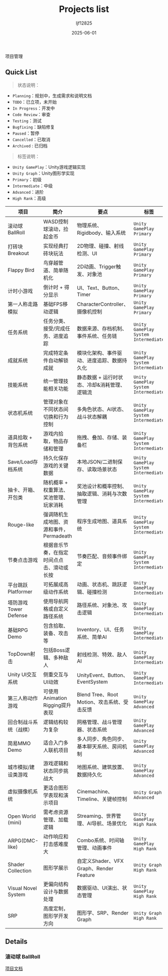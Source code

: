 ﻿---
title: "Projects list"
date: 2025-06-01
categories: [list]
tags: [Unity, Project]
author: "ljf12825"
summary: Record project
---
项目管理

## Quick List

> 状态说明：
- `Planning`：规划中，生成需求和说明文档
- `TODO`：已立项，未开始
- `In Progress`：开发中
- `Code Review`：审查
- `Testing`：测试
- `Bugfixing`：缺陷修复
- `Paused`：暂停
- `Cancelled`：已取消
- `Archived` : 已归档

> 标签说明：
- `Unity GamePlay`：Unity游戏逻辑实现
- `Unity Graph`：Unity图形学实现
- `Primary`：初级
- `Intermediate`：中级
- `Advanced`：进阶
- `High Rank`：高级

| 项目 | 简介 | 要点 | 标签 | 状态 |
| ---- | ---- | ---- | ---- | ---- |
| 滚动球 BallRoll  | WASD控制球滚动，捡起金币 | 物理系统、Rigidbody、输入系统 | `Unity GamePlay` `Primary` | `In Progress` |
| 打砖块 Breakout  | 实现经典打砖块玩法       | 2D物理、碰撞、射线检测、UI    | `Unity GamePlay` `Primary` | `Planning` |
| Flappy Bird     | 鸟穿越管道、简单随机化 | 2D动画、Trigger触发、对象池     | `Unity GamePlay` `Primary` | `Planning` |
| 计时小游戏       | 倒计时 + 得分显示     | UI、Text、Button、Timer        | `Unity GamePlay` `Primary` | `Planning` |
| 第一人称走路模拟  | 基础FPS移动逻辑      | CharacterController、摄像机控制 | `Unity GamePlay` `Primary` | `Planning` |
| 任务系统           | 任务分类、接受/完成任务、进度追踪 | 数据来源、存档机制、事件系统、任务链 | `Unity GamePlay` `System` `Intermediate` | `Planning` |
| 成就系统           | 完成特定条件自动解锁成就 | 模块化架构、事件驱动、进度追踪、数据持久化 | `Unity GamePlay` `System` `Intermediate` | `Planning` |
| 技能系统           | 统一管理技能相关功能 | 静态数据 + 运行时状态、冷却&消耗管理、逻辑流 | `Unity GamePlay` `System` `Intermediate` | `Planning` |
| 状态机系统         | 管理对象在不同状态间切换和行为控制 | 多角色状态、AI状态、战斗状态解耦 | `Unity GamePlay` `System` `Intermediate` | `Planning` |
| 道具拾取 + 背包系统 | 游戏内拾取，物品存储和管理 | 拖拽、叠加、存储、装备栏 | `Unity GamePlay` `System` `Intermediate` | `Planning` |
| Save/Load存档系统  | 持久化保存游戏的关键数据 | 本地JSON/二进制保存、读取场景状态 | `Unity GamePlay` `System` `Intermediate` | `Planning` |
| 抽卡、开箱、开包类  | 随机概率 + 权重算法、奖池管理、玩家消耗 | 奖池设计和概率控制、抽取逻辑、消耗与次数管理 | `Unity GamePlay` `System` `Intermediate` | `Planning` |
| Rouge-like        | 强调随机生成地图、资源和事件，Permadeath | 程序生成地图、道具系统 | `Unity GamePlay` `System` `Intermediate`      | `Planning` |
| 节奏点击游戏       | 根据音乐节奏，在指定时间点点击、滑动或长按 | 节奏匹配、音频事件绑定 | `Unity GamePlay` `System` `Intermediate`      | `Planning` |
| 平台跳跃 Platformer | 可拓展成高级动作系统 | 动画、状态机、跳跃逻辑、碰撞检测 | `Unity GamePlay` `Intermediate` | `Planning` |
| 塔防游戏 Tower Defense | 使用导航网格或自定义路径系统 | 路径系统、对象池、攻击逻辑 | `Unity GamePlay` `Intermediate` | `Planning` |
| 基础RPG Demo     | 包含拾取、装备、攻击等 | Inventory、UI、任务系统、简单AI   | `Unity GamePlay` `Intermediate` | `Planning` |
| TopDown射击      | 包括Boss逻辑、多种敌人 | 射线检测、特效、敌人AI | `Unity GamePlay` `Intermediate` | `Planning` |
| Unity UI交互系统 | 侧重交互与UI动效       | UnityEvent、Button、EventSystem | `Unity GamePlay` `Intermediate` | `Planning` |
| 第三人称动作游戏  | 可使用Animation Rigging提升表现 | Blend Tree、Root Motion、攻击系统、受击反馈 | `Unity GamePlay` `Advanced` | `Planning` |
| 回合制战斗系统（战棋） | 逻辑结构较为复杂 | 网格管理、战斗管理器、状态系统 | `Unity GamePlay` `Advanced` | `Planning` |
| 简易MMO Demo     | 适合入门多人联机项目  | 多人同步、角色同步、基本聊天系统、房间机制 | `Unity GamePlay` `Advanced` | `Planning` |
| 城市模拟/建设类游戏 | 游戏逻辑和状态同步挑战大 | 地图系统、建筑放置、数据持久化 | `Unity GamePlay` `Advanced` | `Planning` |
| 虚拟摄像机系统    | 更适合图形学表现和演示项目 | Cinemachine、Timeline、关键帧控制 | `Unity Graph` `Advanced` | `Planning` |
| Open World (mini) | 需考虑资源管理、加载逻辑 | Streaming、世界管理、AI导航、场景优化 | `Unity GamePlay` `High Rank` | `Planning` |
| ARPG(DMC-like)    | 动作响应和打击感难度大   | Combo系统、时间轴管理、动画事件       | `Unity GamePlay` `High Rank` | `Planning` |
| Shader Collection | 图形学展示              | 自定义Shader、VFX Graph、Render Feature | `Unity Graph` `High Rank` | `Planning` |
| Visual Novel System | 更偏向结构设计与数据处理 | 数据驱动、UI演出、状态管理  | `Unity GamePlay` `High Rank`  | `Planning` |
| SRP               | 高度定制，图形学开发方向  | 图形学、SRP、Render Graph   | `Unity Graph` `High Rank`     | `Planning` |


## Details

### 滚动球 BallRoll
[项目文档](https://github.com/ljf12825/HowUnity/blob/main/UnityProjectIndex/%E6%BB%9A%E5%8A%A8%E7%90%83-BallRoll.md)

